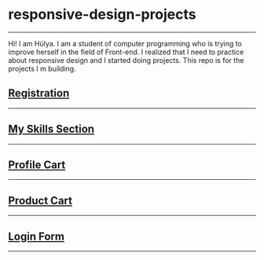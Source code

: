 # responsive-design-projects
-------------------------------------
Hi! I am Hülya. I am a student of computer programming who is trying to improve herself in the field of Front-end.
I realized that I need to practice about responsive design and I started doing projects. This repo is for the projects I m building.



## [Registration](../main/Registration)
------------------------------------

## [My Skills Section](../main/my-skills-section)
------------------------------------

## [Profile Cart](../main/profile-card)
------------------------------------

## [Product Cart](../main/product-card)
------------------------------------

## [Login Form](../main/login-form)
------------------------------------
